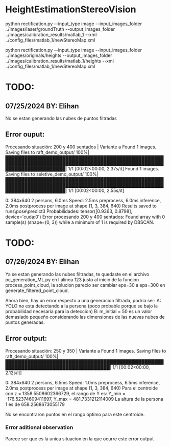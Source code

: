 # HeightEstimationStereoVision
python rectification.py --input_type image --input_images_folder ../images/laser/groundTruth --output_images_folder ../images/calibration_results/matlab_1 --xml ../config_files/matlab_1/newStereoMap.xml

python rectification.py --input_type image --input_images_folder ../images/originals/heights --output_images_folder ../images/calibration_results/matlab_1/heights --xml ../config_files/matlab_1/newStereoMap.xml


# TODO:
## 07/25/2024 BY: Elihan
No se estan generando las nubes de puntos filtradas
## Error ouput:
Procesando situación: 200 y 400 sentados | Variante a
Found 1 images. Saving files to raft_demo_output/
100%|███████████████████████████████████████████████████████████████████████████████████████████████████████████████████████| 1/1 [00:02<00:00,  2.37s/it] 
Found 1 images. Saving files to seletive_demo_output/
100%|███████████████████████████████████████████████████████████████████████████████████████████████████████████████████████| 1/1 [00:02<00:00,  2.55s/it] 

0: 384x640 2 persons, 6.0ms
Speed: 2.5ms preprocess, 6.0ms inference, 2.0ms postprocess per image at shape (1, 3, 384, 640)
Results saved to runs\pose\predict3
Probabilidades: tensor([0.9363, 0.8798], device='cuda:0')
Error procesando 200 y 400 sentados: Found array with 0 sample(s) (shape=(0, 3)) while a minimum of 1 is required by DBSCAN.

# TODO:
## 07/26/2024 BY: Elihan
Ya se estan generando las nubes filtradas, te quedaste en el archivo pc_generation_ML.py en l alinea 123 justo al inicio de la funcion process_point_cloud, la solucion parecio ser cambiar eps=30 a eps=300 en generate_filtered_point_cloud.

Ahora bien, hay un error respecto a una generacion filtrada, podria ser:
A: YOLO no esta detectando a la persona (poco probable porque se bajo la probabilidad necesaria para la deteccion)
B: m_initial = 50 es un valor demasiado pequeño considerando las dimensiones de las nuevas nubes de puntos generadas.
## Error output:
Procesando situación: 250 y 350 | Variante a
Found 1 images. Saving files to raft_demo_output/
100%|███████████████████████████████████████████████████████████████████████████████████| 1/1 [00:02<00:00,  2.12s/it] 

0: 384x640 2 persons, 6.5ms
Speed: 1.0ms preprocess, 6.5ms inference, 2.0ms postprocess per image at shape (1, 3, 384, 640)
Para el centroide con z = 1358.5508602366729, el rango de Y es: Y_min = -176.52374609411697, Y_max = 481.7331212114009
La altura de la persona 1 es de 658.2568673055179

No se encontraron puntos en el rango óptimo para este centroide.
### Error aditional observation
Parece ser que es la unica situacion en la que ocurre este error output

